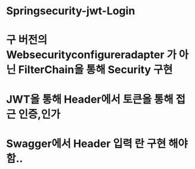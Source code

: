 # Springsecurity-jwt-Login

# 구 버전의 Websecurityconfigureradapter 가 아닌 FilterChain을 통해 Security 구현

# JWT을 통해 Header에서 토큰을 통해 접근 인증,인가 

# Swagger에서 Header 입력 란 구현 해야함.. 

